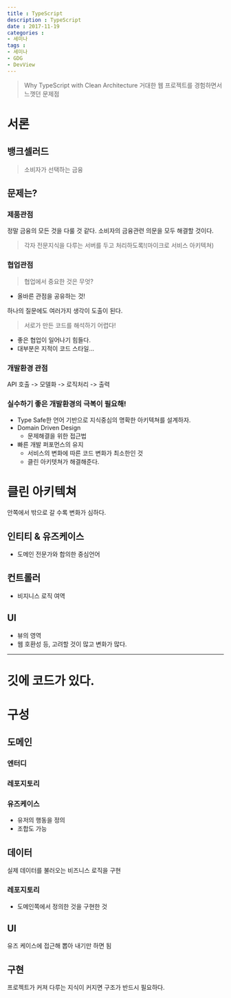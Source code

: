```yaml
---
title : TypeScript
description : TypeScript
date : 2017-11-19
categories :
- 세미나
tags :
- 세미나
- GDG
- DevView
---
```


> Why TypeScript with Clean Architecture
> 거대한 웹 프로젝트를 경험하면서 느꼇던 문제점

# 서론

## 뱅크셀러드
> 소비자가 선택하는 금융

## 문제는?

### 제품관점
정말 금융의 모든 것을 다룰 것 같다. 소비자의 금융관련 의문을 모두 해결할 것이다.
> 각자 전문지식을 다루는 서버를 두고 처리하도록!(마이크로 서비스 아키텍쳐)

### 협업관점
> 협업에서 중요한 것은 무엇?
- 올바른 관점을 공유하는 것!

하나의 질문에도 여러가지 생각이 도출이 된다.

> 서로가 만든 코드를 해석하기 어렵다!
- 좋은 협업이 일어나기 힘들다.
- 대부분은 지적이 코드 스타일...

### 개발환경 관점
API 호출 -> 모델화 -> 로직처리 -> 출력

### 실수하기 좋은 개발환경의 극복이 필요해!
- Type Safe한 언어 기반으로 지식중심의 명확한 아키텍쳐를 설계하자.
- Domain Driven Design
  - 문제해결을 위한 접근법
- 빠른 개발 퍼포먼스의 유지
  - 서비스의 변화에 따른 코드 변화가 최소한인 것
  - 클린 아키텟쳐가 해결해준다.

# 클린 아키텍쳐
안쪽에서 밖으로 갈 수록 변화가 심하다.

## 인티티 & 유즈케이스
- 도메인 전문가와 합의한 중심언어

## 컨트롤러
- 비지니스 로직 여역

## UI
- 뷰의 영역
- 웹 호환성 등, 고려할 것이 많고 변화가 많다.

---

# 깃에 코드가 있다.

# 구성

## 도메인
### 엔터디
### 레포지토리
### 유즈케이스
- 유저의 행동을 정의
- 조합도 가능

## 데이터
실제 데이터를 불러오는 비즈니스 로직을 구현
### 레포지토리
- 도메인쪽에서 정의한 것을 구현한 것

## UI
유즈 케이스에 접근해 뽑아 내기만 하면 됨

## 구현
프로젝트가 커져 다루는 지식이 커지면 구조가 반드시 필요하다.
